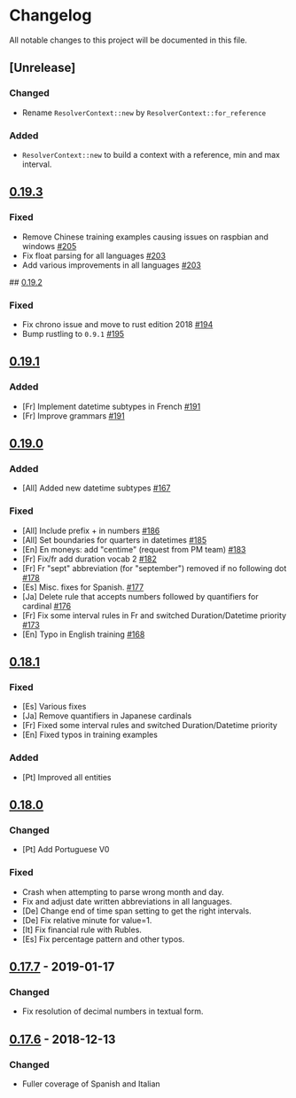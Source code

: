 # Changelog
All notable changes to this project will be documented in this file.

## [Unrelease]

### Changed
- Rename  `ResolverContext::new` by `ResolverContext::for_reference`

### Added 
- `ResolverContext::new` to build a context with a reference, min and max interval.

## [0.19.3]
### Fixed
- Remove Chinese training examples causing issues on raspbian and windows [#205](https://github.com/snipsco/rustling-ontology/pull/205)
- Fix float parsing for all languages [#203](https://github.com/snipsco/rustling-ontology/pull/203)
- Add various improvements in all languages [#203](https://github.com/snipsco/rustling-ontology/pull/203)

## [0.19.2]
### Fixed
- Fix chrono issue and move to rust edition 2018 [#194](https://github.com/snipsco/rustling-ontology/pull/194)
- Bump rustling to `0.9.1` [#195](https://github.com/snipsco/rustling-ontology/pull/195)

## [0.19.1]
### Added
- [Fr] Implement datetime subtypes in French [#191](https://github.com/snipsco/rustling-ontology/pull/191)
- [Fr] Improve grammars [#191](https://github.com/snipsco/rustling-ontology/pull/191)

## [0.19.0]
### Added
- [All] Added new datetime subtypes [#167](https://github.com/snipsco/rustling-ontology/pull/167)

### Fixed
- [All] Include prefix + in numbers [#186](https://github.com/snipsco/rustling-ontology/pull/186)
- [All] Set boundaries for quarters in datetimes [#185](https://github.com/snipsco/rustling-ontology/pull/185)
- [En] En moneys: add "centime" (request from PM team) [#183](https://github.com/snipsco/rustling-ontology/pull/183)
- [Fr] Fix/fr add duration vocab 2 [#182](https://github.com/snipsco/rustling-ontology/pull/182)
- [Fr] Fr "sept" abbreviation (for "september") removed if no following dot [#178](https://github.com/snipsco/rustling-ontology/pull/178)
- [Es] Misc. fixes for Spanish. [#177](https://github.com/snipsco/rustling-ontology/pull/177)
- [Ja] Delete rule that accepts numbers followed by quantifiers for cardinal [#176](https://github.com/snipsco/rustling-ontology/pull/176)
- [Fr] Fix some interval rules in Fr and switched Duration/Datetime priority [#173](https://github.com/snipsco/rustling-ontology/pull/173)
- [En] Typo in English training [#168](https://github.com/snipsco/rustling-ontology/pull/168)

## [0.18.1]
### Fixed
- [Es] Various fixes
- [Ja] Remove quantifiers in Japanese cardinals
- [Fr] Fixed some interval rules and switched Duration/Datetime priority
- [En] Fixed typos in training examples

### Added
- [Pt] Improved all entities

## [0.18.0]
### Changed
- [Pt] Add Portuguese V0

### Fixed
- Crash when attempting to parse wrong month and day.
- Fix and adjust date written abbreviations in all languages.
- [De] Change end of time span setting to get the right intervals.
- [De] Fix relative minute for value=1.
- [It] Fix financial rule with Rubles.
- [Es] Fix percentage pattern and other typos.

## [0.17.7] - 2019-01-17
### Changed
- Fix resolution of decimal numbers in textual form.

## [0.17.6] - 2018-12-13
### Changed
- Fuller coverage of Spanish and Italian

[0.19.3]: https://github.com/snipsco/rustling-ontology/compare/0.19.2...0.19.3
[0.19.2]: https://github.com/snipsco/rustling-ontology/compare/0.19.1...0.19.2
[0.19.1]: https://github.com/snipsco/rustling-ontology/compare/0.19.0...0.19.1
[0.19.0]: https://github.com/snipsco/rustling-ontology/compare/0.18.1...0.19.0
[0.18.1]: https://github.com/snipsco/rustling-ontology/compare/0.18.0...0.18.1
[0.18.0]: https://github.com/snipsco/rustling-ontology/compare/0.17.7...0.18.0
[0.17.7]: https://github.com/snipsco/rustling-ontology/compare/0.17.6...0.17.7
[0.17.6]: https://github.com/snipsco/rustling-ontology/compare/0.17.5...0.17.6
